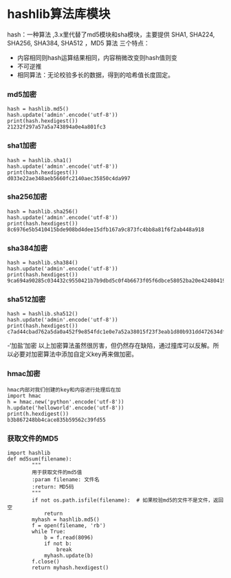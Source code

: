 # hashlib算法库模块

hash：一种算法 ,3.x里代替了md5模块和sha模块，主要提供 SHA1, SHA224, SHA256, SHA384, SHA512 ，MD5 算法
三个特点：
- 内容相同则hash运算结果相同，内容稍微改变则hash值则变
- 不可逆推
- 相同算法：无论校验多长的数据，得到的哈希值长度固定。



### md5加密

	hash = hashlib.md5()
	hash.update('admin'.encode('utf-8'))
	print(hash.hexdigest())
    21232f297a57a5a743894a0e4a801fc3

### sha1加密
	hash = hashlib.sha1()
	hash.update('admin'.encode('utf-8'))
	print(hash.hexdigest())
	d033e22ae348aeb5660fc2140aec35850c4da997

### sha256加密
	hash = hashlib.sha256()
	hash.update('admin'.encode('utf-8'))
	print(hash.hexdigest())
	8c6976e5b5410415bde908bd4dee15dfb167a9c873fc4bb8a81f6f2ab448a918

### sha384加密
	hash = hashlib.sha384()
	hash.update('admin'.encode('utf-8'))
	print(hash.hexdigest())
	9ca694a90285c034432c9550421b7b9dbd5c0f4b6673f05f6dbce58052ba20e4248041956ee8c9a2ec9f10290cdc0782


### sha512加密
	hash = hashlib.sha512()
	hash.update('admin'.encode('utf-8'))
	print(hash.hexdigest())
	c7ad44cbad762a5da0a452f9e854fdc1e0e7a52a38015f23f3eab1d80b931dd472634dfac71cd34ebc35d16ab7fb8a90c81f975113d6c7538dc69dd8de9077ec

 -‘加盐’加密
  以上加密算法虽然很厉害，但仍然存在缺陷，通过撞库可以反解。所以必要对加密算法中添加自定义key再来做加密。



### hmac加密

	hmac内部对我们创建的key和内容进行处理后在加
	import hmac
	h = hmac.new('python'.encode('utf-8'))
	h.update('helloworld'.encode('utf-8'))
	print(h.hexdigest())
	b3b867248bb4cace835b59562c39fd55


### 获取文件的MD5
```
import hashlib
def md5sum(filename):
		"""
		用于获取文件的md5值
		:param filename: 文件名
		:return: MD5码
		"""
		if not os.path.isfile(filename):  # 如果校验md5的文件不是文件，返回空
			return
		myhash = hashlib.md5()
		f = open(filename, 'rb')
		while True:
			b = f.read(8096)
			if not b:
				break
			myhash.update(b)
		f.close()
		return myhash.hexdigest()

```
